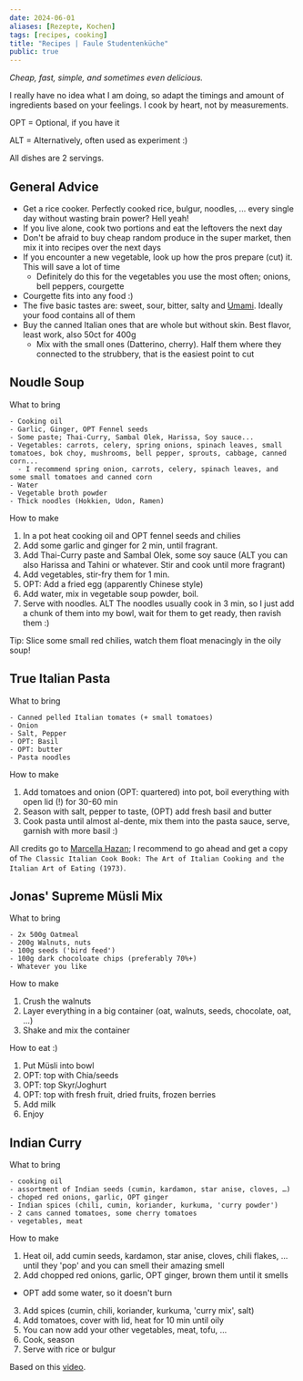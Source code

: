 ```yaml
---
date: 2024-06-01
aliases: [Rezepte, Kochen]
tags: [recipes, cooking]
title: "Recipes | Faule Studentenküche"
public: true
---
```


_Cheap, fast, simple, and sometimes even delicious._

I really have no idea what I am doing, so adapt the timings and amount of ingredients based on your feelings. 
I cook by heart, not by measurements.

OPT = Optional, if you have it

ALT = Alternatively, often used as experiment :)

All dishes are 2 servings.

## General Advice

- Get a rice cooker. Perfectly cooked rice, bulgur, noodles, ... every single day without wasting brain power? Hell yeah!
- If you live alone, cook two portions and eat the leftovers the next day
- Don't be afraid to buy cheap random produce in the super market, then mix it into recipes over the next days
- If you encounter a new vegetable, look up how the pros prepare (cut) it. This will save a lot of time
  - Definitely do this for the vegetables you use the most often; onions, bell peppers, courgette
- Courgette fits into any food :)
- The five basic tastes are: sweet, sour, bitter, salty and [Umami](https://en.wikipedia.org/wiki/Umami). Ideally your food contains all of them
- Buy the canned Italian ones that are whole but without skin. Best flavor, least work, also 50ct for 400g
  - Mix with the small ones (Datterino, cherry). Half them where they connected to the strubbery, that is the easiest point to cut 


## Noudle Soup

What to bring

```
- Cooking oil
- Garlic, Ginger, OPT Fennel seeds
- Some paste; Thai-Curry, Sambal Olek, Harissa, Soy sauce...
- Vegetables: carrots, celery, spring onions, spinach leaves, small tomatoes, bok choy, mushrooms, bell pepper, sprouts, cabbage, canned corn...
  - I recommend spring onion, carrots, celery, spinach leaves, and some small tomatoes and canned corn
- Water
- Vegetable broth powder
- Thick noodles (Hokkien, Udon, Ramen)
```

How to make

1. In a pot heat cooking oil and OPT fennel seeds and chilies
2. Add some garlic and ginger for 2 min, until fragrant.
3. Add Thai-Curry paste and Sambal Olek, some soy sauce (ALT you can also Harissa and Tahini or whatever. Stir and cook until more fragrant)
4. Add vegetables, stir-fry them for 1 min.
6. OPT: Add a fried egg (apparently Chinese style)
5. Add water, mix in vegetable soup powder, boil.
7. Serve with noodles. ALT The noodles usually cook in 3 min, so I just add a chunk of them into my bowl, wait for them to get ready, then ravish them :)

Tip: Slice some small red chilies, watch them float menacingly in the oily soup!

## True Italian Pasta
What to bring

```
- Canned pelled Italian tomates (+ small tomatoes)
- Onion
- Salt, Pepper
- OPT: Basil
- OPT: butter
- Pasta noodles
```

How to make

1. Add tomatoes and onion (OPT: quartered) into pot, boil everything with open lid (!) for 30-60 min
2. Season with salt, pepper to taste, (OPT) add fresh basil and butter 
3. Cook pasta until almost al-dente, mix them into the pasta sauce, serve, garnish with more basil :)

All credits go to [Marcella Hazan](https://en.wikipedia.org/wiki/Marcella_Hazan); I recommend to go ahead and get a copy of `The Classic Italian Cook Book: The Art of Italian Cooking and the Italian Art of Eating (1973)`.


## Jonas' Supreme Müsli Mix

What to bring

```
- 2x 500g Oatmeal
- 200g Walnuts, nuts
- 100g seeds ('bird feed')
- 100g dark chocoloate chips (preferably 70%+)
- Whatever you like
```

How to make

1. Crush the walnuts
2. Layer everything in a big container (oat, walnuts, seeds, chocolate, oat, ...)
3. Shake and mix the container

How to eat :)

1. Put Müsli into bowl
2. OPT: top with Chia/seeds
3. OPT: top Skyr/Joghurt 
4. OPT: top with fresh fruit, dried fruits, frozen berries
5. Add milk
6. Enjoy

## Indian Curry

What to bring

```
- cooking oil
- assortment of Indian seeds (cumin, kardamon, star anise, cloves, …)
- choped red onions, garlic, OPT ginger
- Indian spices (chili, cumin, koriander, kurkuma, 'curry powder')
- 2 cans canned tomatoes, some cherry tomatoes
- vegetables, meat
```

How to make

1. Heat oil, add cumin seeds, kardamon, star anise, cloves, chili flakes, … until they 'pop' and you can smell their amazing smell
2. Add chopped red onions, garlic, OPT ginger, brown them until it smells
  - OPT add some water, so it doesn't burn
3. Add spices (cumin, chili, koriander, kurkuma, 'curry mix', salt)
4. Add tomatoes, cover with lid, heat for 10 min until oily
5. You can now add your other vegetables, meat, tofu, …
6. Cook, season
6. Serve with rice or bulgur

Based on this [video](https://www.youtube.com/watch?v=WwAeKdlPAc0).
